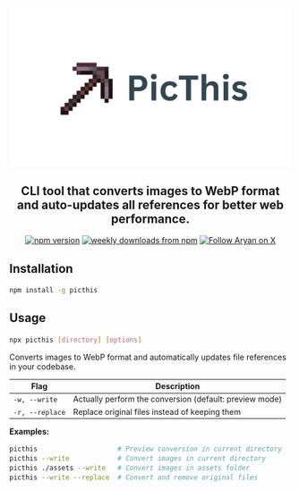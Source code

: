 <div align="center">
<img src="https://github.com/aryankeluskar/picthis/blob/master/picthis/assets/PicThis.png?raw=true" alt="PicThis Banner" />
</div>

<h2 align="center">CLI tool that converts images to WebP format and auto-updates all references for better web performance.</h2>

<p align="center">
<a href="https://www.npmjs.com/package/picthis">
<img alt="npm version" src="https://img.shields.io/npm/v/picthis.svg?style=flat-square"></a>
<a href="https://www.npmjs.com/package/picthis">
<img alt="weekly downloads from npm" src="https://img.shields.io/npm/dw/picthis.svg?style=flat-square"></a>
<a href="https://x.com/intent/follow?screen_name=aryankeluscar">
<img alt="Follow Aryan on X" src="https://img.shields.io/badge/%40aryankeluscar-9f9f9f?style=flat-square&logo=x&labelColor=555"></a>
</p>

## Installation

```bash
npm install -g picthis
```

## Usage

```bash
npx picthis [directory] [options]
```

Converts images to WebP format and automatically updates file references in your codebase.

| Flag | Description |
|------|-------------|
| `-w, --write` | Actually perform the conversion (default: preview mode) |
| `-r, --replace` | Replace original files instead of keeping them |

**Examples:**
```bash
picthis                    # Preview conversion in current directory
picthis --write            # Convert images in current directory  
picthis ./assets --write   # Convert images in assets folder
picthis --write --replace  # Convert and remove original files
```
